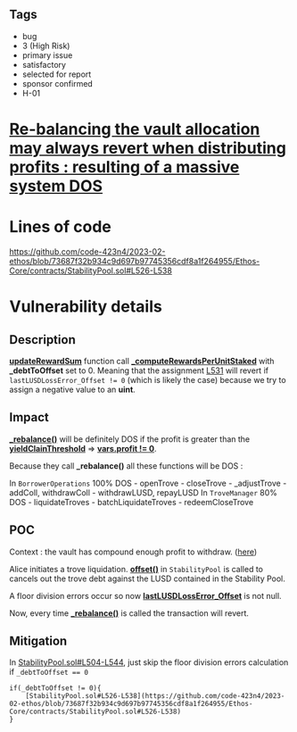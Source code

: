 ## Tags

- bug
- 3 (High Risk)
- primary issue
- satisfactory
- selected for report
- sponsor confirmed
- H-01

# [Re-balancing the vault allocation may always revert when distributing profits : resulting of a massive system DOS  ](https://github.com/code-423n4/2023-02-ethos-findings/issues/481) 

# Lines of code

https://github.com/code-423n4/2023-02-ethos/blob/73687f32b934c9d697b97745356cdf8a1f264955/Ethos-Core/contracts/StabilityPool.sol#L526-L538


# Vulnerability details

## Description

**[updateRewardSum](https://github.com/code-423n4/2023-02-ethos/blob/73687f32b934c9d697b97745356cdf8a1f264955/Ethos-Core/contracts/StabilityPool.sol#L486-L500)** function call **[_computeRewardsPerUnitStaked](https://github.com/code-423n4/2023-02-ethos/blob/73687f32b934c9d697b97745356cdf8a1f264955/Ethos-Core/contracts/StabilityPool.sol#L493)** with **_debtToOffset** set to 0. Meaning that the assignment [L531](https://github.com/code-423n4/2023-02-ethos/blob/73687f32b934c9d697b97745356cdf8a1f264955/Ethos-Core/contracts/StabilityPool.sol#L531) will revert if `lastLUSDLossError_Offset != 0` (which is likely the case) because we try to assign a negative value to an **uint**.

## Impact

**[_rebalance()](https://github.com/code-423n4/2023-02-ethos/blob/73687f32b934c9d697b97745356cdf8a1f264955/Ethos-Core/contracts/ActivePool.sol#L239)** will be definitely DOS if the profit is greater than the **[yieldClainThreshold](https://github.com/code-423n4/2023-02-ethos/blob/73687f32b934c9d697b97745356cdf8a1f264955/Ethos-Core/contracts/ActivePool.sol#L252)** ⇒ **[vars.profit != 0](https://github.com/code-423n4/2023-02-ethos/blob/73687f32b934c9d697b97745356cdf8a1f264955/Ethos-Core/contracts/ActivePool.sol#L286)**.

Because they call **_rebalance()** all these functions will be DOS :

In `BorrowerOperations` 100% DOS
    - openTrove
    - closeTrove
    - _adjustTrove
        - addColl, withdrawColl
        - withdrawLUSD, repayLUSD
In `TroveManager` 80% DOS
    - liquidateTroves
    - batchLiquidateTroves
    - redeemCloseTrove

## POC

Context : the vault has compound enough profit to withdraw. ([here](https://github.com/code-423n4/2023-02-ethos/blob/73687f32b934c9d697b97745356cdf8a1f264955/Ethos-Core/contracts/ActivePool.sol#L252))

Alice initiates a trove liquidation. **[offset()](https://github.com/code-423n4/2023-02-ethos/blob/73687f32b934c9d697b97745356cdf8a1f264955/Ethos-Core/contracts/StabilityPool.sol#L466)** in `StabilityPool` is called to cancels out the trove debt against the LUSD contained in the Stability Pool.

A floor division errors occur so now **[lastLUSDLossError_Offset](https://github.com/code-423n4/2023-02-ethos/blob/73687f32b934c9d697b97745356cdf8a1f264955/Ethos-Core/contracts/StabilityPool.sol#L537)** is not null. 

Now, every time **[_rebalance()](https://github.com/code-423n4/2023-02-ethos/blob/73687f32b934c9d697b97745356cdf8a1f264955/Ethos-Core/contracts/ActivePool.sol#L305)** is called the transaction will revert. 

## Mitigation

In [StabilityPool.sol#L504-L544](https://github.com/code-423n4/2023-02-ethos/blob/73687f32b934c9d697b97745356cdf8a1f264955/Ethos-Core/contracts/StabilityPool.sol#L504-L544), just skip the floor division errors calculation if `_debtToOffset == 0` 

```solidity
if(_debtToOffset != 0){
	[StabilityPool.sol#L526-L538](https://github.com/code-423n4/2023-02-ethos/blob/73687f32b934c9d697b97745356cdf8a1f264955/Ethos-Core/contracts/StabilityPool.sol#L526-L538)
}
```